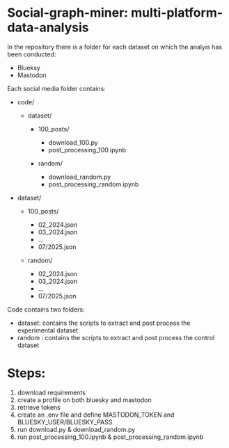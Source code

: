 # Social-graph-miner: multi-platform-data-analysis

In the repository there is a folder for each dataset on which the analyis has been conducted: 
- Blueksy
- Mastodon

Each social media folder contains: 
- code/
  - dataset/
    - 100_posts/
      - download_100.py
      - post_processing_100.ipynb
        
    - random/  
      - download_random.py
      - post_processing_random.ipynb

- dataset/
  - 100_posts/
    - 02_2024.json
    - 03_2024.json
    - ...
    - 07/2025.json
      
  - random/
    - 02_2024.json
    - 03_2024.json
    - ...
    - 07/2025.json
      
Code contains two folders: 
- dataset: contains the scripts to extract and post process the experimental dataset
- random : contains the scripts to extract and post process the control dataset 

# Steps: 
1. download requirements
2. create a profile on both bluesky and mastodon
3. retrieve tokens
4. create an .env file and define MASTODON_TOKEN and BLUESKY_USER/BLUESKY_PASS
5. run download.py & download_random.py
6. run post_processing_100.ipynb & post_processing_random.ipynb


   

   


  

